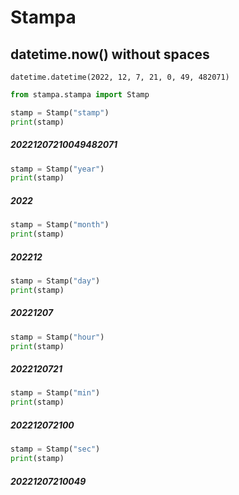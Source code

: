 # Stampa
## datetime.now() without spaces
```
datetime.datetime(2022, 12, 7, 21, 0, 49, 482071)
```

```python
from stampa.stampa import Stamp

stamp = Stamp("stamp")
print(stamp)
```
#####  20221207210049482071
```python
stamp = Stamp("year")
print(stamp)
```
##### 2022
```python
stamp = Stamp("month")
print(stamp)
```
##### 202212
```python
stamp = Stamp("day")
print(stamp)
```
#####  20221207
```python
stamp = Stamp("hour")
print(stamp)
```
#####  2022120721
```python
stamp = Stamp("min")
print(stamp)
```
#####  202212072100
```python
stamp = Stamp("sec")
print(stamp)
```
#####  20221207210049

